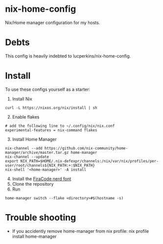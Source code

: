 # nix-home-config

Nix/Home manager configuration for my hosts.

# Debts

This config is heavily indebted to lucperkins/nix-home-config.

# Install

To use these configs yourself as a starter:

1. Install Nix

```
curl -L https://nixos.org/nix/install | sh
```

2. Enable flakes

```
# add the following line to ~/.config/nix/nix.conf
experimental-features = nix-command flakes
```

3. Install Home Manager

```
nix-channel --add https://github.com/nix-community/home-manager/archive/master.tar.gz home-manager
nix-channel --update
export NIX_PATH=$HOME/.nix-defexpr/channels:/nix/var/nix/profiles/per-user/root/channels${NIX_PATH:+:$NIX_PATH}
nix-shell '<home-manager>' -A install
```

4. Install the [FiraCode nerd font](https://www.nerdfonts.com/)
5. Clone the repository
6. Run

```
home-manager switch --flake <directory>#$(hostname -s)
```

# Trouble shooting

- If you accidently remove home-manager from nix profile: nix profile install home-manager
